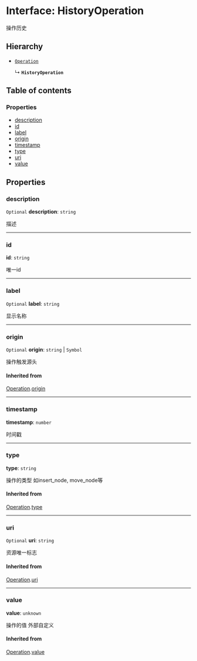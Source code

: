 # Interface: HistoryOperation

操作历史

## Hierarchy

* [`Operation`](/auto-docs/fixed-layout-editor/interfaces/Operation.md)

  ↳ **`HistoryOperation`**

## Table of contents

### Properties

* [description](/auto-docs/fixed-layout-editor/interfaces/HistoryOperation.md#description)
* [id](/auto-docs/fixed-layout-editor/interfaces/HistoryOperation.md#id)
* [label](/auto-docs/fixed-layout-editor/interfaces/HistoryOperation.md#label)
* [origin](/auto-docs/fixed-layout-editor/interfaces/HistoryOperation.md#origin)
* [timestamp](/auto-docs/fixed-layout-editor/interfaces/HistoryOperation.md#timestamp)
* [type](/auto-docs/fixed-layout-editor/interfaces/HistoryOperation.md#type)
* [uri](/auto-docs/fixed-layout-editor/interfaces/HistoryOperation.md#uri)
* [value](/auto-docs/fixed-layout-editor/interfaces/HistoryOperation.md#value)

## Properties

### description

`Optional` **description**: `string`

描述

***

### id

**id**: `string`

唯一id

***

### label

`Optional` **label**: `string`

显示名称

***

### origin

`Optional` **origin**: `string` | `Symbol`

操作触发源头

#### Inherited from

[Operation](/auto-docs/fixed-layout-editor/interfaces/Operation.md).[origin](/auto-docs/fixed-layout-editor/interfaces/Operation.md#origin)

***

### timestamp

**timestamp**: `number`

时间戳

***

### type

**type**: `string`

操作的类型 如insert\_node, move\_node等

#### Inherited from

[Operation](/auto-docs/fixed-layout-editor/interfaces/Operation.md).[type](/auto-docs/fixed-layout-editor/interfaces/Operation.md#type)

***

### uri

`Optional` **uri**: `string`

资源唯一标志

#### Inherited from

[Operation](/auto-docs/fixed-layout-editor/interfaces/Operation.md).[uri](/auto-docs/fixed-layout-editor/interfaces/Operation.md#uri)

***

### value

**value**: `unknown`

操作的值 外部自定义

#### Inherited from

[Operation](/auto-docs/fixed-layout-editor/interfaces/Operation.md).[value](/auto-docs/fixed-layout-editor/interfaces/Operation.md#value)
